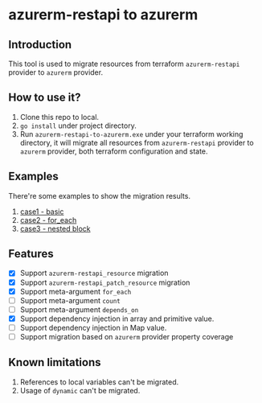 # azurerm-restapi to azurerm

## Introduction
This tool is used to migrate resources from terraform `azurerm-restapi` provider to `azurerm` provider.

## How to use it?
1. Clone this repo to local.
2. `go install` under project directory.
3. Run `azurerm-restapi-to-azurerm.exe` under your terraform working directory, 
   it will migrate all resources from `azurerm-restapi` provider to `azurerm` provider, 
   both terraform configuration and state.
   
## Examples
There're some examples to show the migration results.
1. [case1 - basic](https://github.com/ms-henglu/azurerm-restapi-to-azurerm/tree/master/examples/case1%20-%20basic)
2. [case2 - for_each](https://github.com/ms-henglu/azurerm-restapi-to-azurerm/tree/master/examples/case2%20-%20for_each)
3. [case3 - nested block](https://github.com/ms-henglu/azurerm-restapi-to-azurerm/tree/master/examples/case3%20-%20nested%20block)
   
## Features
-[x] Support `azurerm-restapi_resource` migration
-[x] Support `azurerm-restapi_patch_resource` migration
-[x] Support meta-argument `for_each`
-[ ] Support meta-argument `count`
-[ ] Support meta-argument `depends_on`
-[x] Support dependency injection in array and primitive value.
-[ ] Support dependency injection in Map value.
-[ ] Support migration based on `azurerm` provider property coverage

## Known limitations
1. References to local variables can't be migrated.
2. Usage of `dynamic` can't be migrated.
